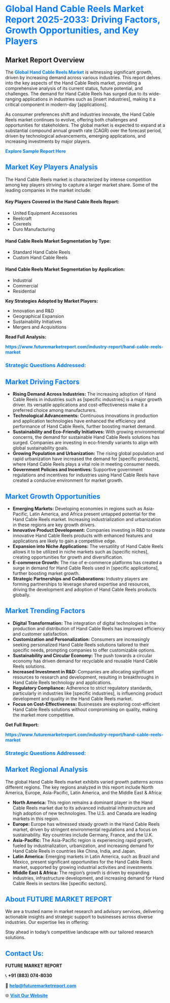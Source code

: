 <h1 style="color: #007BFF;">Global Hand Cable Reels Market Report 2025-2033: Driving Factors, Growth Opportunities, and Key Players</h1>

<section id="overview">
<h2>Market Report Overview</h2>
<p>The <a href="https://www.futuremarketreport.com/industry-report/hand-cable-reels-market" style="color: #007BFF; text-decoration: none;"><strong>Global Hand Cable Reels Market</strong></a> is witnessing significant growth, driven by increasing demand across various industries. This report delves into the key aspects of the Hand Cable Reels market, providing a comprehensive analysis of its current status, future potential, and challenges. The demand for Hand Cable Reels has surged due to its wide-ranging applications in industries such as [insert industries], making it a critical component in modern-day [applications].</p>
<p>As consumer preferences shift and industries innovate, the Hand Cable Reels market continues to evolve, offering both challenges and opportunities for stakeholders. The global market is expected to expand at a substantial compound annual growth rate (CAGR) over the forecast period, driven by technological advancements, emerging applications, and increasing investments by major players.</p>
</section>

<section id="overview">
<p><a href="https://www.futuremarketreport.com/request-sample/reportId=51871" style="color: #007BFF; text-decoration: none;"><strong>Explore Sample Report Here</strong></a></p>
</section>

<section id="key-players">
<h2 style="color: #007BFF;">Market Key Players Analysis</h2>
<p>The Hand Cable Reels market is characterized by intense competition among key players striving to capture a larger market share. Some of the leading companies in the market include:</p>
<h4>Key Players Covered in the Hand Cable Reels Report:</h4>
<ul><li>United Equipment Accessories</li><li>Reelcraft</li><li>Coxreels</li><li>Duro Manufacturing</li></ul>
<h4>Hand Cable Reels Market Segmentation by Type:</h4>
<ul><li>Standard Hand Cable Reels</li><li>Custom Hand Cable Reels</li></ul>

<h4>Hand Cable Reels Market Segmentation by Application:</h4>
<ul><li>Industrial</li><li>Commercial</li><li>Residential</li></ul>
<p><strong>Key Strategies Adopted by Market Players:</strong></p>
<ul>
<li>Innovation and R&D</li>
<li>Geographical Expansion</li>
<li>Sustainability Initiatives</li>
<li>Mergers and Acquisitions</li>
</ul>
</section>

<section>
<p><strong>Read Full Analysis: </strong></p><a href="https://www.futuremarketreport.com/industry-report/hand-cable-reels-market" style="color: #007BFF; text-decoration: none;"><strong>https://www.futuremarketreport.com/industry-report/hand-cable-reels-market</strong></a>
<h3 style="color: #007BFF;">Strategic Questions Addressed:</h3>
</section>

<section id="driving-factors">
<h2 style="color: #007BFF;">Market Driving Factors</h2>
<ul>
<li><strong>Rising Demand Across Industries:</strong> The increasing adoption of Hand Cable Reels in industries such as [specific industries] is a major growth driver. Its versatile applications and cost-effectiveness make it a preferred choice among manufacturers.</li>
<li><strong>Technological Advancements:</strong> Continuous innovations in production and application technologies have enhanced the efficiency and performance of Hand Cable Reels, further boosting market demand.</li>
<li><strong>Sustainability and Eco-Friendly Initiatives:</strong> With growing environmental concerns, the demand for sustainable Hand Cable Reels solutions has surged. Companies are investing in eco-friendly variants to align with global sustainability goals.</li>
<li><strong>Growing Population and Urbanization:</strong> The rising global population and rapid urbanization have increased the demand for [specific products], where Hand Cable Reels plays a vital role in meeting consumer needs.</li>
<li><strong>Government Policies and Incentives:</strong> Supportive government regulations and incentives for industries using Hand Cable Reels have created a conducive environment for market growth.</li>
</ul>
</section>

<section id="growth-opportunities">
<h2 style="color: #007BFF;">Market Growth Opportunities</h2>
<ul>
<li><strong>Emerging Markets:</strong> Developing economies in regions such as Asia-Pacific, Latin America, and Africa present untapped potential for the Hand Cable Reels market. Increasing industrialization and urbanization in these regions are key growth drivers.</li>
<li><strong>Innovative Product Development:</strong> Companies investing in R&D to create innovative Hand Cable Reels products with enhanced features and applications are likely to gain a competitive edge.</li>
<li><strong>Expansion into Niche Applications:</strong> The versatility of Hand Cable Reels allows it to be utilized in niche markets such as [specific niches], creating opportunities for growth and diversification.</li>
<li><strong>E-commerce Growth:</strong> The rise of e-commerce platforms has created a surge in demand for Hand Cable Reels used in [specific applications], further boosting market growth.</li>
<li><strong>Strategic Partnerships and Collaborations:</strong> Industry players are forming partnerships to leverage shared expertise and resources, driving the development and adoption of Hand Cable Reels products globally.</li>
</ul>
</section>

<section id="trending-factors">
<h2 style="color: #007BFF;">Market Trending Factors</h2>
<ul>
<li><strong>Digital Transformation:</strong> The integration of digital technologies in the production and distribution of Hand Cable Reels has improved efficiency and customer satisfaction.</li>
<li><strong>Customization and Personalization:</strong> Consumers are increasingly seeking personalized Hand Cable Reels solutions tailored to their specific needs, prompting companies to offer customizable options.</li>
<li><strong>Sustainability and Circular Economy:</strong> The push towards a circular economy has driven demand for recyclable and reusable Hand Cable Reels solutions.</li>
<li><strong>Increased Investment in R&D:</strong> Companies are allocating significant resources to research and development, resulting in breakthroughs in Hand Cable Reels technology and applications.</li>
<li><strong>Regulatory Compliance:</strong> Adherence to strict regulatory standards, particularly in industries like [specific industries], is influencing product development and quality in the Hand Cable Reels market.</li>
<li><strong>Focus on Cost-Effectiveness:</strong> Businesses are exploring cost-efficient Hand Cable Reels solutions without compromising on quality, making the market more competitive.</li>
</ul>
</section>

<section>
<p><strong>Get Full Report: </strong></p><a href="https://www.futuremarketreport.com/industry-report/hand-cable-reels-market" style="color: #007BFF; text-decoration: none;"><strong>https://www.futuremarketreport.com/industry-report/hand-cable-reels-market</strong></a>
<h3 style="color: #007BFF;">Strategic Questions Addressed:</h3>
</section>


<section id="regional-analysis">
<h2 style="color: #007BFF;">Market Regional Analysis</h2>
<p>The global Hand Cable Reels market exhibits varied growth patterns across different regions. The key regions analyzed in this report include North America, Europe, Asia-Pacific, Latin America, and the Middle East & Africa:</p>
<ul>
<li><strong>North America:</strong> This region remains a dominant player in the Hand Cable Reels market due to its advanced industrial infrastructure and high adoption of new technologies. The U.S. and Canada are leading markets in this region.</li>
<li><strong>Europe:</strong> Europe has witnessed steady growth in the Hand Cable Reels market, driven by stringent environmental regulations and a focus on sustainability. Key countries include Germany, France, and the U.K.</li>
<li><strong>Asia-Pacific:</strong> The Asia-Pacific region is experiencing rapid growth, fueled by industrialization, urbanization, and increasing demand for Hand Cable Reels in countries like China, India, and Japan.</li>
<li><strong>Latin America:</strong> Emerging markets in Latin America, such as Brazil and Mexico, present significant opportunities for the Hand Cable Reels market, supported by growing industrial activities and investments.</li>
<li><strong>Middle East & Africa:</strong> The region’s growth is driven by expanding industries, infrastructure development, and increasing demand for Hand Cable Reels in sectors like [specific sectors].</li>
</ul>
</section>

<footer>
<h2 style="color: #007BFF;">About FUTURE MARKET REPORT</h2>
<p>We are a trusted name in market research and advisory services, delivering actionable insights and strategic support to businesses across diverse industries. Our expertise lies in offering:</p>

<p>Stay ahead in today’s competitive landscape with our tailored research solutions.</p>

<h2 style="color: #007BFF;">Contact Us:</h2>
<p><strong>FUTURE MARKET REPORT</strong></p>
<p>📞 <strong>+91 (883) 074-8030</strong></p>
<p>📧 <strong><a href="mailto:help@futuremarketreport.com" style="color: #007BFF;">help@futuremarketreport.com</a></strong></p>
<p>🌐 <strong><a href="https://www.futuremarketreport.com/" style="color: #007BFF;">Visit Our Website</a></strong></p>
</footer>